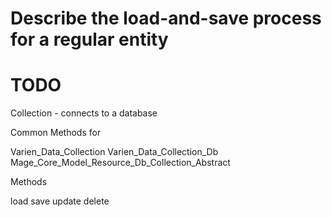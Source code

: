 # Describe the load-and-save process for a regular entity

# TODO

Collection - connects to a database

Common Methods for

Varien_Data_Collection
Varien_Data_Collection_Db
Mage_Core_Model_Resource_Db_Collection_Abstract

Methods

load
save
update
delete
